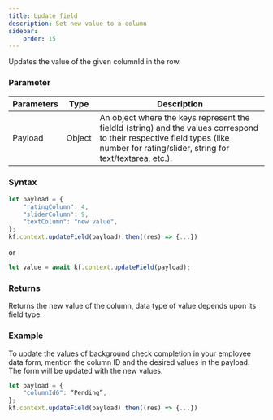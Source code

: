 ```yaml
---
title: Update field
description: Set new value to a column
sidebar:
    order: 15
---
```


Updates the value of the given columnId in the row.

### Parameter

| Parameters | Type   | Description                                                                                                                               |
| ---------- | ------ | ----------------------------------------------------------------------------------------------------------------------------------------- |
| Payload    | Object | An object where the keys represent the fieldId (string) and the values correspond to their respective field types (like number for rating/slider, string for text/textarea, etc.). |

### Syntax

```js
let payload = {
    "ratingColumn": 4,
    "sliderColumn": 9,
    "textColumn": "new value",
};
kf.context.updateField(payload).then((res) => {...})
```

or

```js
let value = await kf.context.updateField(payload);
```

### Returns

Returns the new value of the column, data type of value depends upon its field type.

### Example

To update the values of background check completion in your employee data form, mention the column ID and the desired values in the payload. The form will be updated with the new values. 

```js
let payload = {
    "columnId6": “Pending”,
};
kf.context.updateField(payload).then((res) => {...})
```
